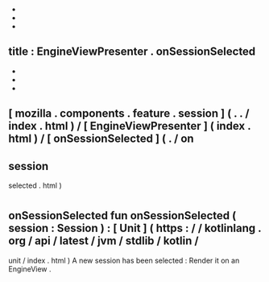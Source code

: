 -
-
-
title
:
EngineViewPresenter
.
onSessionSelected
-
-
-
-
[
mozilla
.
components
.
feature
.
session
]
(
.
.
/
index
.
html
)
/
[
EngineViewPresenter
]
(
index
.
html
)
/
[
onSessionSelected
]
(
.
/
on
-
session
-
selected
.
html
)
#
onSessionSelected
fun
onSessionSelected
(
session
:
Session
)
:
[
Unit
]
(
https
:
/
/
kotlinlang
.
org
/
api
/
latest
/
jvm
/
stdlib
/
kotlin
/
-
unit
/
index
.
html
)
A
new
session
has
been
selected
:
Render
it
on
an
EngineView
.
